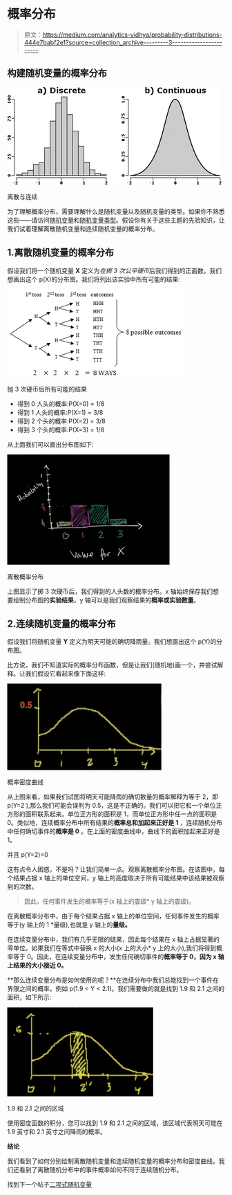 # 概率分布

> 原文：<https://medium.com/analytics-vidhya/probability-distributions-444e7babf2e1?source=collection_archive---------3----------------------->

## 构建随机变量的概率分布

![](img/b8fbeec5e29af244cc5202c002c49337.png)

离散与连续

为了理解概率分布，需要理解什么是随机变量以及随机变量的类型。如果你不熟悉这些——请访问[随机变量](/@dharmanathpatil/random-variables-47fcf1898470)和[随机变量类型](/@dharmanathpatil/types-of-random-variables-1f7e17a4e3c7)。假设你有关于这些主题的先验知识，让我们试着理解离散随机变量和连续随机变量的概率分布。

## 1.离散随机变量的概率分布

假设我们将一个随机变量 **X** 定义为*在掷 3 次公平硬币*后我们得到的正面数。我们想画出这个 p(X)的分布图。我们将列出该实验中所有可能的结果:

![](img/3bc2933688d3d5b6ad062a797dafed0a.png)

抛 3 次硬币后所有可能的结果

*   得到 0 人头的概率:P(X=0) = 1/8
*   得到 1 人头的概率:P(X=1) = 3/8
*   得到 2 个头的概率:P(X=2) = 3/8
*   得到 3 个头的概率:P(X=3) = 1/8

从上面我们可以画出分布图如下:

![](img/8709142005e65e6be761b4374d567c71.png)

离散概率分布

上图显示了掷 3 次硬币后，我们得到的人头数的概率分布。x 轴始终保存我们想要绘制分布图的**实验结果**，y 轴可以是我们观察结果的**概率或实验数量**。

## 2.连续随机变量的概率分布

假设我们将随机变量 **Y** 定义为明天可能的确切降雨量。我们想画出这个 p(Y)的分布图。

比方说，我们不知道实际的概率分布函数，但是让我们(随机地)画一个，并尝试解释。让我们假设它看起来像下面这样:

![](img/d086c68fd54eec6b49f3b572612e21e6.png)

概率密度曲线

从上图来看，如果我们试图将明天可能降雨的确切数量的概率解释为等于 2，即 p(Y=2 ),那么我们可能会误判为 0.5，这是不正确的。我们可以把它和一个单位正方形的面积联系起来。单位正方形的面积是 1，而单位正方形中任一点的面积是 0。类似地，连续概率分布中所有结果的**概率总和加起来正好是 1** ，连续随机分布中任何确切事件的**概率是 0** 。在上面的密度曲线中，曲线下的面积加起来正好是 1。

并且 p(Y=2)=0

这有点令人困惑，不是吗？让我们简单一点。观察离散概率分布图。在该图中，每个结果占据 x 轴上的单位空间，y 轴上的高度取决于所有可能结果中该结果被观察到的次数。

> 因此，任何事件发生的概率等于(x 轴上的震级* y 轴上的震级)。

在离散概率分布中，由于每个结果占据 x 轴上的单位空间，任何事件发生的概率等于(y 轴上的 1 *量级),也就是 y 轴上的**量级。**

在连续变量分布中，我们有几乎无限的结果，因此每个结果在 x 轴上占据显著的零单位。如果我们在等式中替换 x 的大小(x 上的大小* y 上的大小),我们将得到概率等于 0。因此，在连续变量分布中，发生任何确切事件的**概率等于 0，因为 x 轴上结果的大小接近 0。**

**那么连续变量分布是如何使用的呢？**在连续分布中我们总能找到一个事件在界限之间的概率。例如 p(1.9 < Y < 2.1)。我们需要做的就是找到 1.9 和 2.1 之间的面积，如下所示:

![](img/263861d3a17e1ff52843965f20673d67.png)

1.9 和 2.1 之间的区域

使用密度函数的积分，您可以找到 1.9 和 2.1 之间的区域，该区域代表明天可能在 1.9 英寸和 2.1 英寸之间降雨的概率。

**结论**

我们看到了如何分别绘制离散随机变量和连续随机变量的概率分布和密度曲线。我们还看到了离散随机分布中的事件概率如何不同于连续随机分布。

找到下一个帖子[二项式随机变量](/@dharmanathpatil/binomial-variable-9a924a1570a9)